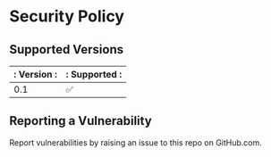 # Security Policy

## Supported Versions
|: Version :|: Supported          :|
| ------- | ------------------ |
| 0.1  | :white_check_mark: |

## Reporting a Vulnerability
Report vulnerabilities by raising an issue to this repo on GitHub.com.